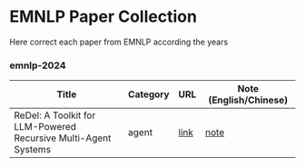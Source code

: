 # EMNLP Paper Collection

Here correct each paper from EMNLP according the years


### emnlp-2024

| Title                                                     | Category                  | URL                                  | Note (English/Chinese)                 |
|-----------------------------------------------------------|---------------------------|---------------------------------------|----------------------------------------|
| ReDel: A Toolkit for LLM-Powered Recursive Multi-Agent Systems | agent | [link](notes/ReDel/README.md)         | [note](notes/ReDel/README.md) |
